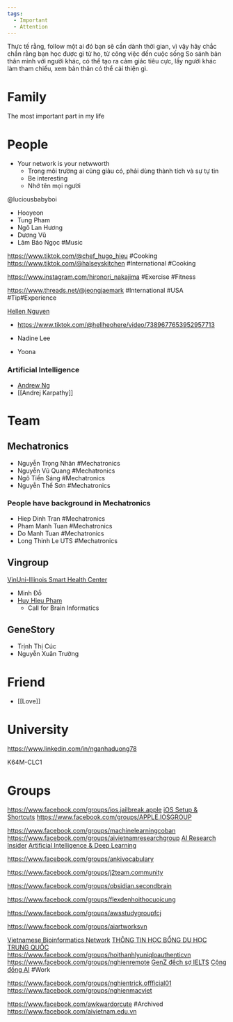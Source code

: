 ```yaml
---
tags:
  - Important
  - Attention
---
```

Thực tế rằng, follow một ai đó bạn sẽ cần dành thời gian, vì vậy hãy chắc chắn rằng bạn học được gì từ ho, từ công việc đến cuộc sống
So sánh bản thân mình với người khác, có thể tạo ra cảm giác tiêu cực, lấy người khác làm tham chiếu, xem bản thân có thể cải thiện gì.

# Family

The most important part in my life

# People

- Your network is your netwworth
	- Trong môi trường ai cũng giàu có, phải dùng thành tích và sự tự tin
	- Be interesting
	- Nhớ tên mọi người

@luciousbabyboi
- Hooyeon
- Tung Pham
- Ngô Lan Hương
- Dương Vũ
- Lâm Bảo Ngọc #Music

https://www.tiktok.com/@chef_hugo_hieu #Cooking 
https://www.tiktok.com/@halseyskitchen #International #Cooking

https://www.instagram.com/hironori_nakajima #Exercise #Fitness

https://www.threads.net/@jeongjaemark #International #USA #Tip#Experience

[Hellen Nguyen](https://www.tiktok.com/@hellheohere)
- https://www.tiktok.com/@hellheohere/video/7389677653952957713


- Nadine Lee
- Yoona

### Artificial Intelligence

- [Andrew Ng](https://www.andrewng.org)
- [[Andrej Karpathy]]

# Team

## Mechatronics

- Nguyễn Trọng Nhân #Mechatronics 
- Nguyễn Vũ Quang #Mechatronics 
- Ngô Tiến Sáng #Mechatronics 
- Nguyễn Thế Sơn #Mechatronics 

### People have background in Mechatronics

- Hiep Dinh Tran #Mechatronics 
- Pham Manh Tuan #Mechatronics 
- Do Manh Tuan #Mechatronics 
- Long Thinh Le UTS #Mechatronics 

## Vingroup

[VinUni-Illinois Smart Health Center](https://smarthealth.vinuni.edu.vn)

- Minh Đỗ
- [Huy Hieu Pham](https://huyhieupham.github.io)
	- Call for Brain Informatics

## GeneStory

- Trịnh Thị Cúc
- Nguyễn Xuân Trường

# Friend

- [[Love]]

# University

https://www.linkedin.com/in/nganhaduong78

K64M-CLC1

# Groups

https://www.facebook.com/groups/ios.jailbreak.apple
[iOS Setup & Shortcuts](https://www.facebook.com/groups/1830079247408887)
https://www.facebook.com/groups/APPLE.IOSGROUP

https://www.facebook.com/groups/machinelearningcoban
https://www.facebook.com/groups/aivietnamresearchgroup
[AI Research Insider](https://www.facebook.com/groups/787107146130550)
[Artificial Intelligence & Deep Learning](https://www.facebook.com/groups/DeepNetGroup)

https://www.facebook.com/groups/ankivocabulary

https://www.facebook.com/groups/j2team.community

https://www.facebook.com/groups/obsidian.secondbrain

https://www.facebook.com/groups/flexdenhoithocuoicung

https://www.facebook.com/groups/awsstudygroupfcj

https://www.facebook.com/groups/aiartworksvn


[Vietnamese Bioinformatics Network](https://www.facebook.com/groups/196401747618115)
[THÔNG TIN HỌC BỔNG DU HỌC TRUNG QUỐC](https://www.facebook.com/groups/thongtinhocbongtrungquoc.hicampus)
https://www.facebook.com/groups/hoithanhlyuniqloauthenticvn
https://www.facebook.com/groups/nghienremote
[GenZ đếch sợ IELTS](https://www.facebook.com/groups/ieltsmienphi/)
[Cộng đồng AI](https://www.facebook.com/groups/279262991363820/) #Work 

https://www.facebook.com/groups/nghientrick.offficial01
https://www.facebook.com/groups/nghienmacviet


https://www.facebook.com/awkwardorcute #Archived 
https://www.facebook.com/aivietnam.edu.vn